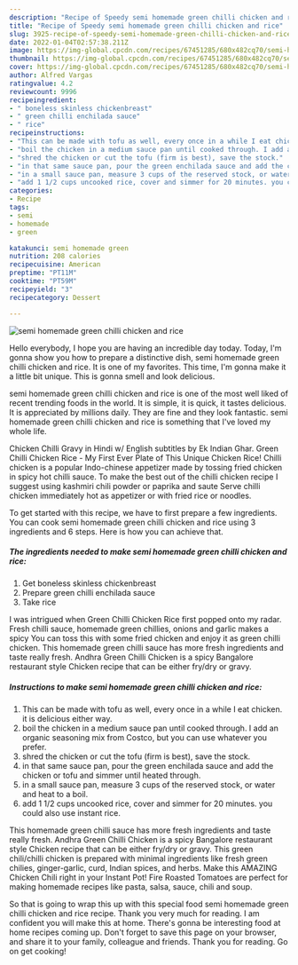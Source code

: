 ```yaml
---
description: "Recipe of Speedy semi homemade green chilli chicken and rice"
title: "Recipe of Speedy semi homemade green chilli chicken and rice"
slug: 3925-recipe-of-speedy-semi-homemade-green-chilli-chicken-and-rice
date: 2022-01-04T02:57:38.211Z
image: https://img-global.cpcdn.com/recipes/67451285/680x482cq70/semi-homemade-green-chilli-chicken-and-rice-recipe-main-photo.jpg
thumbnail: https://img-global.cpcdn.com/recipes/67451285/680x482cq70/semi-homemade-green-chilli-chicken-and-rice-recipe-main-photo.jpg
cover: https://img-global.cpcdn.com/recipes/67451285/680x482cq70/semi-homemade-green-chilli-chicken-and-rice-recipe-main-photo.jpg
author: Alfred Vargas
ratingvalue: 4.2
reviewcount: 9996
recipeingredient:
- " boneless skinless chickenbreast"
- " green chilli enchilada sauce"
- " rice"
recipeinstructions:
- "This can be made with tofu as well, every once in a while I eat chicken. it is delicious either way."
- "boil the chicken in a medium sauce pan until cooked through. I add an organic seasoning mix from Costco, but you can use whatever you prefer."
- "shred the chicken or cut the tofu (firm is best), save the stock."
- "in that same sauce pan, pour the green enchilada sauce and add the chicken or tofu and simmer until heated through."
- "in a small sauce pan, measure 3 cups of the reserved stock, or water and heat to a boil."
- "add 1 1/2 cups uncooked rice, cover and simmer for 20 minutes. you could also use instant rice."
categories:
- Recipe
tags:
- semi
- homemade
- green

katakunci: semi homemade green 
nutrition: 208 calories
recipecuisine: American
preptime: "PT11M"
cooktime: "PT59M"
recipeyield: "3"
recipecategory: Dessert

---
```



![semi homemade green chilli chicken and rice](https://img-global.cpcdn.com/recipes/67451285/680x482cq70/semi-homemade-green-chilli-chicken-and-rice-recipe-main-photo.jpg)

Hello everybody, I hope you are having an incredible day today. Today, I'm gonna show you how to prepare a distinctive dish, semi homemade green chilli chicken and rice. It is one of my favorites. This time, I'm gonna make it a little bit unique. This is gonna smell and look delicious.

semi homemade green chilli chicken and rice is one of the most well liked of recent trending foods in the world. It is simple, it is quick, it tastes delicious. It is appreciated by millions daily. They are fine and they look fantastic. semi homemade green chilli chicken and rice is something that I've loved my whole life.

Chicken Chilli Gravy in Hindi w/ English subtitles by Ek Indian Ghar. Green Chilli Chicken Rice - My First Ever Plate of This Unique Chicken Rice! Chilli chicken is a popular Indo-chinese appetizer made by tossing fried chicken in spicy hot chilli sauce. To make the best out of the chilli chicken recipe I suggest using kashmiri chili powder or paprika and saute Serve chilli chicken immediately hot as appetizer or with fried rice or noodles.


To get started with this recipe, we have to first prepare a few ingredients. You can cook semi homemade green chilli chicken and rice using 3 ingredients and 6 steps. Here is how you can achieve that.

<!--inarticleads1-->

##### The ingredients needed to make semi homemade green chilli chicken and rice:

1. Get  boneless skinless chickenbreast
1. Prepare  green chilli enchilada sauce
1. Take  rice


I was intrigued when Green Chilli Chicken Rice first popped onto my radar. Fresh chilli sauce, homemade green chillies, onions and garlic makes a spicy You can toss this with some fried chicken and enjoy it as green chilli chicken. This homemade green chilli sauce has more fresh ingredients and taste really fresh. Andhra Green Chilli Chicken is a spicy Bangalore restaurant style Chicken recipe that can be either fry/dry or gravy. 

<!--inarticleads2-->

##### Instructions to make semi homemade green chilli chicken and rice:

1. This can be made with tofu as well, every once in a while I eat chicken. it is delicious either way.
1. boil the chicken in a medium sauce pan until cooked through. I add an organic seasoning mix from Costco, but you can use whatever you prefer.
1. shred the chicken or cut the tofu (firm is best), save the stock.
1. in that same sauce pan, pour the green enchilada sauce and add the chicken or tofu and simmer until heated through.
1. in a small sauce pan, measure 3 cups of the reserved stock, or water and heat to a boil.
1. add 1 1/2 cups uncooked rice, cover and simmer for 20 minutes. you could also use instant rice.


This homemade green chilli sauce has more fresh ingredients and taste really fresh. Andhra Green Chilli Chicken is a spicy Bangalore restaurant style Chicken recipe that can be either fry/dry or gravy. This green chili/chilli chicken is prepared with minimal ingredients like fresh green chilies, ginger-garlic, curd, Indian spices, and herbs. Make this AMAZING Chicken Chili right in your Instant Pot! Fire Roasted Tomatoes are perfect for making homemade recipes like pasta, salsa, sauce, chili and soup. 

So that is going to wrap this up with this special food semi homemade green chilli chicken and rice recipe. Thank you very much for reading. I am confident you will make this at home. There's gonna be interesting food at home recipes coming up. Don't forget to save this page on your browser, and share it to your family, colleague and friends. Thank you for reading. Go on get cooking!
